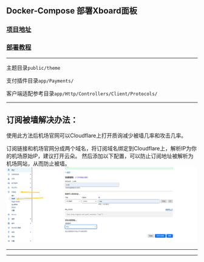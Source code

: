 ## Docker-Compose 部署Xboard面板


### [项目地址](https://github.com/cedar2025/Xboard)

### [部署教程](https://github.com/cedar2025/Xboard/blob/dev/docs/docker-compose%E5%AE%89%E8%A3%85%E6%8C%87%E5%8D%97.md)


---

主题目录`public/theme`

支付插件目录`app/Payments/`

客户端适配参考目录`app/Http/Controllers/Client/Protocols/`

---

##  订阅被墙解决办法：

使用此方法后机场官网可以Cloudflare上打开质询减少被墙几率和攻击几率。

订阅链接和机场官网分成两个域名，将订阅域名绑定到Cloudflare上，解析IP为你的机场原始IP，建议打开云朵。
然后添加以下配置，可以防止订阅地址被解析为机场网站，从而防止被墙。
![alt](/png/jichangurl.png)




---


---
